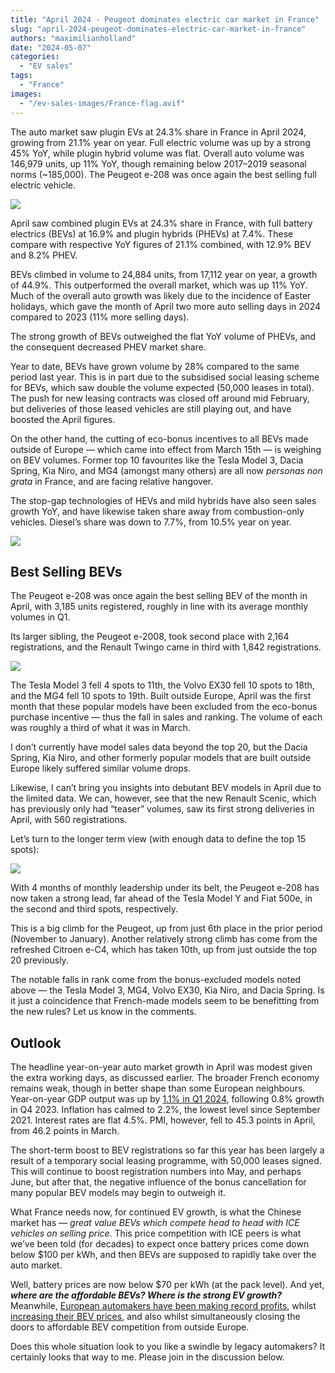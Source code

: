 ```yaml
---
title: "April 2024 - Peugeot dominates electric car market in France"
slug: "april-2024-peugeot-dominates-electric-car-market-in-france"
authors: "maximilianholland"
date: "2024-05-07"
categories:
  - "EV sales"
tags:
  - "France"
images:
  - "/ev-sales-images/France-flag.avif"
---
```


The auto market saw plugin EVs at 24.3% share in France in April 2024, growing from 21.1% year on year. Full electric volume was up by a strong 45% YoY, while plugin hybrid volume was flat. Overall auto volume was 146,979 units, up 11% YoY, though remaining below 2017–2019 seasonal norms (~185,000). The Peugeot e-208 was once again the best selling full electric vehicle.

![](/ev-sales-images/2024-04-France-Passenger-Auto-Registrations.avif)

April saw combined plugin EVs at 24.3% share in France, with full battery electrics (BEVs) at 16.9% and plugin hybrids (PHEVs) at 7.4%. These compare with respective YoY figures of 21.1% combined, with 12.9% BEV and 8.2% PHEV.

BEVs climbed in volume to 24,884 units, from 17,112 year on year, a growth of 44.9%. This outperformed the overall market, which was up 11% YoY. Much of the overall auto growth was likely due to the incidence of Easter holidays, which gave the month of April two more auto selling days in 2024 compared to 2023 (11% more selling days).

The strong growth of BEVs outweighed the flat YoY volume of PHEVs, and the consequent decreased PHEV market share.

Year to date, BEVs have grown volume by 28% compared to the same period last year. This is in part due to the subsidised social leasing scheme for BEVs, which saw double the volume expected (50,000 leases in total). The push for new leasing contracts was closed off around mid February, but deliveries of those leased vehicles are still playing out, and have boosted the April figures.

On the other hand, the cutting of eco-bonus incentives to all BEVs made outside of Europe — which came into effect from March 15th — is weighing on BEV volumes. Former top 10 favourites like the Tesla Model 3, Dacia Spring, Kia Niro, and MG4 (amongst many others) are all now _personas non grata_ in France, and are facing relative hangover.

The stop-gap technologies of HEVs and mild hybrids have also seen sales growth YoY, and have likewise taken share away from combustion-only vehicles. Diesel’s share was down to 7.7%, from 10.5% year on year.

![](/ev-sales-images/2024-04-France-Monthly-Powertrain-Market-Share.avif)

## Best Selling BEVs

The Peugeot e-208 was once again the best selling BEV of the month in April, with 3,185 units registered, roughly in line with its average monthly volumes in Q1.

Its larger sibling, the Peugeot e-2008, took second place with 2,164 registrations, and the Renault Twingo came in third with 1,842 registrations.

![](/ev-sales-images/2024-04-France-BEVs.avif)

The Tesla Model 3 fell 4 spots to 11th, the Volvo EX30 fell 10 spots to 18th, and the MG4 fell 10 spots to 19th. Built outside Europe, April was the first month that these popular models have been excluded from the eco-bonus purchase incentive — thus the fall in sales and ranking. The volume of each was roughly a third of what it was in March.

I don’t currently have model sales data beyond the top 20, but the Dacia Spring, Kia Niro, and other formerly popular models that are built outside Europe likely suffered similar volume drops.

Likewise, I can’t bring you insights into debutant BEV models in April due to the limited data. We can, however, see that the new Renault Scenic, which has previously only had “teaser” volumes, saw its first strong deliveries in April, with 560 registrations.

Let’s turn to the longer term view (with enough data to define the top 15 spots):

![](/ev-sales-images/2024-04-France-BEVs-Trailing-Qtr.avif)

With 4 months of monthly leadership under its belt, the Peugeot e-208 has now taken a strong lead, far ahead of the Tesla Model Y and Fiat 500e, in the second and third spots, respectively.

This is a big climb for the Peugeot, up from just 6th place in the prior period (November to January). Another relatively strong climb has come from the refreshed Citroen e-C4, which has taken 10th, up from just outside the top 20 previously.

The notable falls in rank come from the bonus-excluded models noted above — the Tesla Model 3, MG4, Volvo EX30, Kia Niro, and Dacia Spring. Is it just a coincidence that French-made models seem to be benefitting from the new rules? Let us know in the comments.

## Outlook

The headline year-on-year auto market growth in April was modest given the extra working days, as discussed earlier. The broader French economy remains weak, though in better shape than some European neighbours. Year-on-year GDP output was up by [1.1% in Q1 2024](https://tradingeconomics.com/france/indicators), following 0.8% growth in Q4 2023. Inflation has calmed to 2.2%, the lowest level since September 2021. Interest rates are flat 4.5%. PMI, however, fell to 45.3 points in April, from 46.2 points in March.

The short-term boost to BEV registrations so far this year has been largely a result of a temporary social leasing programme, with 50,000 leases signed. This will continue to boost registration numbers into May, and perhaps June, but after that, the negative influence of the bonus cancellation for many popular BEV models may begin to outweigh it.

What France needs now, for continued EV growth, is what the Chinese market has — _great value BEVs which compete head to head with ICE vehicles on selling price_. This price competition with ICE peers is what we’ve been told (for decades) to expect once battery prices come down below $100 per kWh, and then BEVs are supposed to rapidly take over the auto market.

Well, battery prices are now below $70 per kWh (at the pack level). And yet, **_where are the affordable BEVs? Where is the strong EV growth?_** Meanwhile, [European automakers have been making record profits](/2024/04/26/bevs-that-international-automakers-sell-in-china-but-dont-want-to-offer-you/), whilst [increasing their BEV prices](https://tradingeconomics.com/france/indicators), and also whilst simultaneously closing the doors to affordable BEV competition from outside Europe.

Does this whole situation look to you like a swindle by legacy automakers? It certainly looks that way to me. Please join in the discussion below.